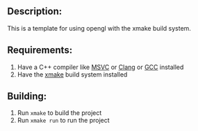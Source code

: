 ## Description:

This is a template for using opengl with the xmake build system.

## Requirements:

1. Have a C++ compiler like [MSVC](https://visualstudio.microsoft.com/visual-cpp-build-tools/) or [Clang](https://releases.llvm.org/download.html) or [GCC](https://gcc.gnu.org/install/) installed
2. Have the [xmake](https://xmake.io) build system installed

## Building:

1. Run ``xmake`` to build the project
2. Run ``xmake run`` to run the project
